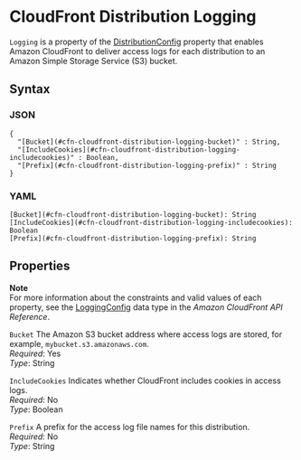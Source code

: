 # CloudFront Distribution Logging<a name="aws-properties-cloudfront-distribution-logging"></a>

`Logging` is a property of the [DistributionConfig](aws-properties-cloudfront-distribution-distributionconfig.md) property that enables Amazon CloudFront to deliver access logs for each distribution to an Amazon Simple Storage Service \(S3\) bucket\.

## Syntax<a name="w3ab2c21c14d285b5"></a>

### JSON<a name="aws-properties-cloudfront-distribution-logging-syntax.json"></a>

```
{
  "[Bucket](#cfn-cloudfront-distribution-logging-bucket)" : String,
  "[IncludeCookies](#cfn-cloudfront-distribution-logging-includecookies)" : Boolean,
  "[Prefix](#cfn-cloudfront-distribution-logging-prefix)" : String
}
```

### YAML<a name="aws-properties-cloudfront-distribution-logging-syntax.yaml"></a>

```
[Bucket](#cfn-cloudfront-distribution-logging-bucket): String
[IncludeCookies](#cfn-cloudfront-distribution-logging-includecookies): Boolean
[Prefix](#cfn-cloudfront-distribution-logging-prefix): String
```

## Properties<a name="w3ab2c21c14d285b7"></a>

**Note**  
For more information about the constraints and valid values of each property, see the [LoggingConfig](http://docs.aws.amazon.com/cloudfront/latest/APIReference/API_LoggingConfig.html) data type in the *Amazon CloudFront API Reference*\.

`Bucket`  <a name="cfn-cloudfront-distribution-logging-bucket"></a>
The Amazon S3 bucket address where access logs are stored, for example, `mybucket.s3.amazonaws.com`\.  
*Required*: Yes  
*Type*: String

`IncludeCookies`  <a name="cfn-cloudfront-distribution-logging-includecookies"></a>
Indicates whether CloudFront includes cookies in access logs\.  
*Required*: No  
*Type*: Boolean

`Prefix`  <a name="cfn-cloudfront-distribution-logging-prefix"></a>
A prefix for the access log file names for this distribution\.  
*Required*: No  
*Type*: String